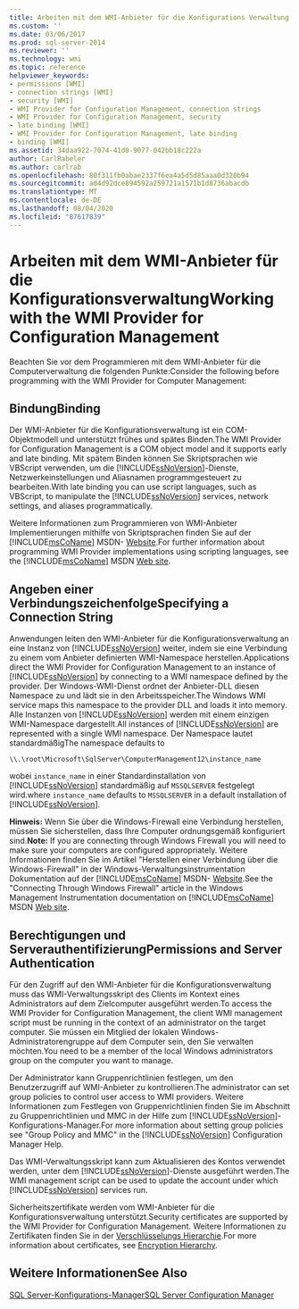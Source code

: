 ```yaml
---
title: Arbeiten mit dem WMI-Anbieter für die Konfigurations Verwaltung | Microsoft-Dokumentation
ms.custom: ''
ms.date: 03/06/2017
ms.prod: sql-server-2014
ms.reviewer: ''
ms.technology: wmi
ms.topic: reference
helpviewer_keywords:
- permissions [WMI]
- connection strings [WMI]
- security [WMI]
- WMI Provider for Configuration Management, connection strings
- WMI Provider for Configuration Management, security
- late binding [WMI]
- WMI Provider for Configuration Management, late binding
- binding [WMI]
ms.assetid: 34daa922-7074-41d0-9077-042bb18c222a
author: CarlRabeler
ms.author: carlrab
ms.openlocfilehash: 80f311fb0abae2337f6ea4a5d5d85aaa0d320b94
ms.sourcegitcommit: ad4d92dce894592a259721a1571b1d8736abacdb
ms.translationtype: MT
ms.contentlocale: de-DE
ms.lasthandoff: 08/04/2020
ms.locfileid: "87617839"
---
```

# <a name="working-with-the-wmi-provider-for-configuration-management"></a><span data-ttu-id="f97e6-102">Arbeiten mit dem WMI-Anbieter für die Konfigurationsverwaltung</span><span class="sxs-lookup"><span data-stu-id="f97e6-102">Working with the WMI Provider for Configuration Management</span></span>
  <span data-ttu-id="f97e6-103">Beachten Sie vor dem Programmieren mit dem WMI-Anbieter für die Computerverwaltung die folgenden Punkte:</span><span class="sxs-lookup"><span data-stu-id="f97e6-103">Consider the following before programming with the WMI Provider for Computer Management:</span></span>  
  
## <a name="binding"></a><span data-ttu-id="f97e6-104">Bindung</span><span class="sxs-lookup"><span data-stu-id="f97e6-104">Binding</span></span>  
 <span data-ttu-id="f97e6-105">Der WMI-Anbieter für die Konfigurationsverwaltung ist ein COM-Objektmodell und unterstützt frühes und spätes Binden.</span><span class="sxs-lookup"><span data-stu-id="f97e6-105">The WMI Provider for Configuration Management is a COM object model and it supports early and late binding.</span></span> <span data-ttu-id="f97e6-106">Mit spätem Binden können Sie Skriptsprachen wie VBScript verwenden, um die [!INCLUDE[ssNoVersion](../../includes/ssnoversion-md.md)]-Dienste, Netzwerkeinstellungen und Aliasnamen programmgesteuert zu bearbeiten.</span><span class="sxs-lookup"><span data-stu-id="f97e6-106">With late binding you can use script languages, such as VBScript, to manipulate the [!INCLUDE[ssNoVersion](../../includes/ssnoversion-md.md)] services, network settings, and aliases programmatically.</span></span>  
  
 <span data-ttu-id="f97e6-107">Weitere Informationen zum Programmieren von WMI-Anbieter Implementierungen mithilfe von Skriptsprachen finden Sie auf der [!INCLUDE[msCoName](../../includes/msconame-md.md)] MSDN- [Website](https://go.microsoft.com/fwlink/?linkid=15426).</span><span class="sxs-lookup"><span data-stu-id="f97e6-107">For further information about programming WMI Provider implementations using scripting languages, see the [!INCLUDE[msCoName](../../includes/msconame-md.md)] MSDN [Web site](https://go.microsoft.com/fwlink/?linkid=15426).</span></span>  
  
## <a name="specifying-a-connection-string"></a><span data-ttu-id="f97e6-108">Angeben einer Verbindungszeichenfolge</span><span class="sxs-lookup"><span data-stu-id="f97e6-108">Specifying a Connection String</span></span>  
 <span data-ttu-id="f97e6-109">Anwendungen leiten den WMI-Anbieter für die Konfigurationsverwaltung an eine Instanz von [!INCLUDE[ssNoVersion](../../includes/ssnoversion-md.md)] weiter, indem sie eine Verbindung zu einem vom Anbieter definierten WMI-Namespace herstellen.</span><span class="sxs-lookup"><span data-stu-id="f97e6-109">Applications direct the WMI Provider for Configuration Management to an instance of [!INCLUDE[ssNoVersion](../../includes/ssnoversion-md.md)] by connecting to a WMI namespace defined by the provider.</span></span> <span data-ttu-id="f97e6-110">Der Windows-WMI-Dienst ordnet der Anbieter-DLL diesen Namespace zu und lädt sie in den Arbeitsspeicher.</span><span class="sxs-lookup"><span data-stu-id="f97e6-110">The Windows WMI service maps this namespace to the provider DLL and loads it into memory.</span></span> <span data-ttu-id="f97e6-111">Alle Instanzen von [!INCLUDE[ssNoVersion](../../includes/ssnoversion-md.md)] werden mit einem einzigen WMI-Namespace dargestellt.</span><span class="sxs-lookup"><span data-stu-id="f97e6-111">All instances of [!INCLUDE[ssNoVersion](../../includes/ssnoversion-md.md)] are represented with a single WMI namespace.</span></span> <span data-ttu-id="f97e6-112">Der Namespace lautet standardmäßig</span><span class="sxs-lookup"><span data-stu-id="f97e6-112">The namespace defaults to</span></span>  
  
```  
\\.\root\Microsoft\SqlServer\ComputerManagement12\instance_name  
```  
  
 <span data-ttu-id="f97e6-113">wobei `instance_name` in einer Standardinstallation von [!INCLUDE[ssNoVersion](../../includes/ssnoversion-md.md)] standardmäßig auf `MSSQLSERVER` festgelegt wird.</span><span class="sxs-lookup"><span data-stu-id="f97e6-113">where `instance_name` defaults to `MSSQLSERVER` in a default installation of [!INCLUDE[ssNoVersion](../../includes/ssnoversion-md.md)].</span></span>  
  
 <span data-ttu-id="f97e6-114">**Hinweis:** Wenn Sie über die Windows-Firewall eine Verbindung herstellen, müssen Sie sicherstellen, dass Ihre Computer ordnungsgemäß konfiguriert sind.</span><span class="sxs-lookup"><span data-stu-id="f97e6-114">**Note:** If you are connecting through Windows Firewall you will need to make sure your computers are configured appropriately.</span></span> <span data-ttu-id="f97e6-115">Weitere Informationen finden Sie im Artikel "Herstellen einer Verbindung über die Windows-Firewall" in der Windows-Verwaltungsinstrumentation Dokumentation auf der [!INCLUDE[msCoName](../../includes/msconame-md.md)] MSDN- [Website](https://go.microsoft.com/fwlink/?linkid=15426).</span><span class="sxs-lookup"><span data-stu-id="f97e6-115">See the "Connecting Through Windows Firewall" article in the Windows Management Instrumentation documentation on [!INCLUDE[msCoName](../../includes/msconame-md.md)] MSDN [Web site](https://go.microsoft.com/fwlink/?linkid=15426).</span></span>  
  
## <a name="permissions-and-server-authentication"></a><span data-ttu-id="f97e6-116">Berechtigungen und Serverauthentifizierung</span><span class="sxs-lookup"><span data-stu-id="f97e6-116">Permissions and Server Authentication</span></span>  
 <span data-ttu-id="f97e6-117">Für den Zugriff auf den WMI-Anbieter für die Konfigurationsverwaltung muss das WMI-Verwaltungsskript des Clients im Kontext eines Administrators auf dem Zielcomputer ausgeführt werden.</span><span class="sxs-lookup"><span data-stu-id="f97e6-117">To access the WMI Provider for Configuration Management, the client WMI management script must be running in the context of an administrator on the target computer.</span></span> <span data-ttu-id="f97e6-118">Sie müssen ein Mitglied der lokalen Windows-Administratorengruppe auf dem Computer sein, den Sie verwalten möchten.</span><span class="sxs-lookup"><span data-stu-id="f97e6-118">You need to be a member of the local Windows administrators group on the computer you want to manage.</span></span>  
  
 <span data-ttu-id="f97e6-119">Der Administrator kann Gruppenrichtlinien festlegen, um den Benutzerzugriff auf WMI-Anbieter zu kontrollieren.</span><span class="sxs-lookup"><span data-stu-id="f97e6-119">The administrator can set group policies to control user access to WMI providers.</span></span> <span data-ttu-id="f97e6-120">Weitere Informationen zum Festlegen von Gruppenrichtlinien finden Sie im Abschnitt zu Gruppenrichtlinien und MMC in der Hilfe zum [!INCLUDE[ssNoVersion](../../includes/ssnoversion-md.md)]-Konfigurations-Manager.</span><span class="sxs-lookup"><span data-stu-id="f97e6-120">For more information about setting group policies see "Group Policy and MMC" in the [!INCLUDE[ssNoVersion](../../includes/ssnoversion-md.md)] Configuration Manager Help.</span></span>  
  
 <span data-ttu-id="f97e6-121">Das WMI-Verwaltungsskript kann zum Aktualisieren des Kontos verwendet werden, unter dem [!INCLUDE[ssNoVersion](../../includes/ssnoversion-md.md)]-Dienste ausgeführt werden.</span><span class="sxs-lookup"><span data-stu-id="f97e6-121">The WMI management script can be used to update the account under which [!INCLUDE[ssNoVersion](../../includes/ssnoversion-md.md)] services run.</span></span>  
  
 <span data-ttu-id="f97e6-122">Sicherheitszertifikate werden vom WMI-Anbieter für die Konfigurationsverwaltung unterstützt.</span><span class="sxs-lookup"><span data-stu-id="f97e6-122">Security certificates are supported by the WMI Provider for Configuration Management.</span></span> <span data-ttu-id="f97e6-123">Weitere Informationen zu Zertifikaten finden Sie in der [Verschlüsselungs Hierarchie](../security/encryption/encryption-hierarchy.md).</span><span class="sxs-lookup"><span data-stu-id="f97e6-123">For more information about certificates, see [Encryption Hierarchy](../security/encryption/encryption-hierarchy.md).</span></span>  
  
## <a name="see-also"></a><span data-ttu-id="f97e6-124">Weitere Informationen</span><span class="sxs-lookup"><span data-stu-id="f97e6-124">See Also</span></span>  
 [<span data-ttu-id="f97e6-125">SQL Server-Konfigurations-Manager</span><span class="sxs-lookup"><span data-stu-id="f97e6-125">SQL Server Configuration Manager</span></span>](../sql-server-configuration-manager.md)  
  
  
